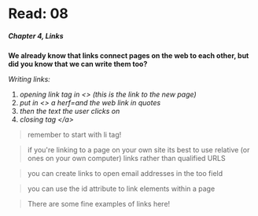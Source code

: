 # Read: 08

##### Chapter 4, Links

**We already know that links connect pages on the web to each other, but did you know that we can write them too?**

*Writing links:* 
1. *opening link tag in <> (this is the link to the new page)*
2. *put in <> a herf=and the web link in quotes*
3. *then the text the user clicks on*
4. *closing tag \</a>*

> remember to start with li tag!

> if you're linking to a page on your own site its best to use relative (or ones on your own computer) links rather than qualified URLS

> you can create links to open email addresses in the too field

> you can use the id attribute to link elements within a page

> There are some fine examples of links here! 